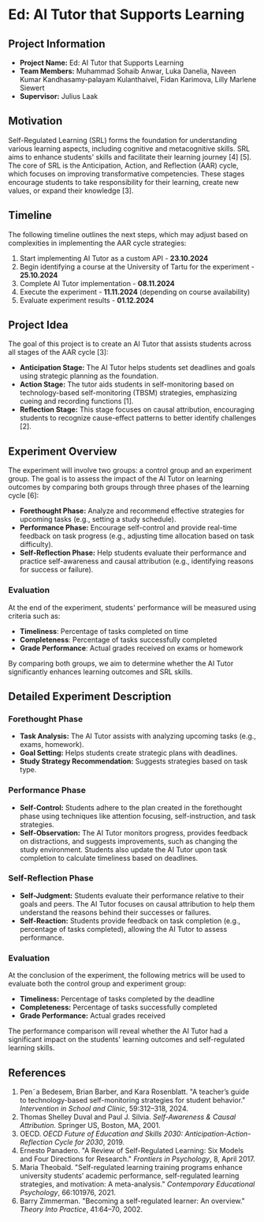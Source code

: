 # Ed: AI Tutor that Supports Learning

## Project Information
- **Project Name:** Ed: AI Tutor that Supports Learning
- **Team Members:** Muhammad Sohaib Anwar, Luka Danelia, Naveen Kumar Kandhasamy-palayam Kulanthaivel, Fidan Karimova, Lilly Marlene Siewert
- **Supervisor:** Julius Laak

## Motivation
Self-Regulated Learning (SRL) forms the foundation for understanding various learning aspects, including cognitive and metacognitive skills. SRL aims to enhance students' skills and facilitate their learning journey [4] [5]. The core of SRL is the Anticipation, Action, and Reflection (AAR) cycle, which focuses on improving transformative competencies. These stages encourage students to take responsibility for their learning, create new values, or expand their knowledge [3].

## Timeline
The following timeline outlines the next steps, which may adjust based on complexities in implementing the AAR cycle strategies:

1. Start implementing AI Tutor as a custom API - **23.10.2024**
2. Begin identifying a course at the University of Tartu for the experiment - **25.10.2024**
3. Complete AI Tutor implementation - **08.11.2024**
4. Execute the experiment - **11.11.2024** (depending on course availability)
5. Evaluate experiment results - **01.12.2024**

## Project Idea
The goal of this project is to create an AI Tutor that assists students across all stages of the AAR cycle [3]:

- **Anticipation Stage:** The AI Tutor helps students set deadlines and goals using strategic planning as the foundation.
- **Action Stage:** The tutor aids students in self-monitoring based on technology-based self-monitoring (TBSM) strategies, emphasizing cueing and recording functions [1].
- **Reflection Stage:** This stage focuses on causal attribution, encouraging students to recognize cause-effect patterns to better identify challenges [2].

## Experiment Overview
The experiment will involve two groups: a control group and an experiment group. The goal is to assess the impact of the AI Tutor on learning outcomes by comparing both groups through three phases of the learning cycle [6]:

- **Forethought Phase:** Analyze and recommend effective strategies for upcoming tasks (e.g., setting a study schedule).
- **Performance Phase:** Encourage self-control and provide real-time feedback on task progress (e.g., adjusting time allocation based on task difficulty).
- **Self-Reflection Phase:** Help students evaluate their performance and practice self-awareness and causal attribution (e.g., identifying reasons for success or failure).

### Evaluation
At the end of the experiment, students' performance will be measured using criteria such as:
- **Timeliness**: Percentage of tasks completed on time
- **Completeness**: Percentage of tasks successfully completed
- **Grade Performance**: Actual grades received on exams or homework

By comparing both groups, we aim to determine whether the AI Tutor significantly enhances learning outcomes and SRL skills.

## Detailed Experiment Description

### Forethought Phase
- **Task Analysis:** The AI Tutor assists with analyzing upcoming tasks (e.g., exams, homework).
- **Goal Setting:** Helps students create strategic plans with deadlines.
- **Study Strategy Recommendation:** Suggests strategies based on task type.

### Performance Phase
- **Self-Control:** Students adhere to the plan created in the forethought phase using techniques like attention focusing, self-instruction, and task strategies.
- **Self-Observation:** The AI Tutor monitors progress, provides feedback on distractions, and suggests improvements, such as changing the study environment. Students also update the AI Tutor upon task completion to calculate timeliness based on deadlines.

### Self-Reflection Phase
- **Self-Judgment:** Students evaluate their performance relative to their goals and peers. The AI Tutor focuses on causal attribution to help them understand the reasons behind their successes or failures.
- **Self-Reaction:** Students provide feedback on task completion (e.g., percentage of tasks completed), allowing the AI Tutor to assess performance.

### Evaluation
At the conclusion of the experiment, the following metrics will be used to evaluate both the control group and experiment group:

- **Timeliness:** Percentage of tasks completed by the deadline
- **Completeness:** Percentage of tasks successfully completed
- **Grade Performance:** Actual grades received

The performance comparison will reveal whether the AI Tutor had a significant impact on the students' learning outcomes and self-regulated learning skills.

## References
1. Pen˜a Bedesem, Brian Barber, and Kara Rosenblatt. "A teacher’s guide to technology-based self-monitoring strategies for student behavior." *Intervention in School and Clinic*, 59:312–318, 2024.
2. Thomas Shelley Duval and Paul J. Silvia. *Self-Awareness & Causal Attribution.* Springer US, Boston, MA, 2001.
3. OECD. *OECD Future of Education and Skills 2030: Anticipation-Action-Reflection Cycle for 2030*, 2019.
4. Ernesto Panadero. "A Review of Self-Regulated Learning: Six Models and Four Directions for Research." *Frontiers in Psychology*, 8, April 2017.
5. Maria Theobald. "Self-regulated learning training programs enhance university students’ academic performance, self-regulated learning strategies, and motivation: A meta-analysis." *Contemporary Educational Psychology*, 66:101976, 2021.
6. Barry Zimmerman. "Becoming a self-regulated learner: An overview." *Theory Into Practice*, 41:64–70, 2002.
